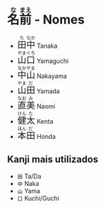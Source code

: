 # <ruby>名<rt>な</rt>前<rt>まえ</rt></ruby> - Nomes

-   <font size="5"><code><ruby>田<rt>た</rt>中<rt>なか</rt></ruby></code></font> Tanaka
-   <font size="5"><code><ruby>山<rt>やま</rt>口<rt>ぐち</rt></ruby></code></font> Yamaguchi
-   <font size="5"><code><ruby>中<rt>なか</rt>山<rt>やま</rt></ruby></code></font> Nakayama
-   <font size="5"><code><ruby>山<rt>やま</rt>田<rt>だ</rt></ruby></code></font> Yamada
-   <font size="5"><code><ruby>直<rt>なお</rt>美<rt>み</rt></ruby></code></font> Naomi
-   <font size="5"><code><ruby>健<rt>けん</rt>太<rt>た</rt></ruby></code></font> Kenta
-   <font size="5"><code><ruby>本<rt>ほん</rt>田<rt>だ</rt></ruby></code></font> Honda

## Kanji mais utilizados

-   `田` Ta/Da
-   `中` Naka
-   `山` Yama
-   `口` Kuchi/Guchi
